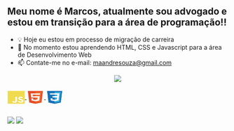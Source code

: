 ## Meu nome é Marcos, atualmente sou advogado e estou em transição para a área de programação!!

- 💡 Hoje eu estou em processo de migração de carreira
- 🌱 No momento estou aprendendo HTML, CSS e Javascript para a área de Desenvolvimento Web
- 📫 Contate-me no e-mail: maandresouza@gmail.com

<div align="center">
  <a href="https://github.com/marcosassilva">
  <img height="180em" src="https://github-readme-stats.vercel.app/api?username=marcosassilva&show_icons=true&theme=dark&include_all_commits=true&count_private=true"/>
</div>
<div style="display: inline_block"><br>
  <img align="center" alt="Javascript" height="30" width="40" src="https://raw.githubusercontent.com/devicons/devicon/master/icons/javascript/javascript-plain.svg">
  <img align="center" alt="HTML" height="30" width="40" src="https://raw.githubusercontent.com/devicons/devicon/master/icons/html5/html5-original.svg">
  <img align="center" alt="CSS" height="30" width="40" src="https://raw.githubusercontent.com/devicons/devicon/master/icons/css3/css3-original.svg">
</div>

##

<div>
  <a href = "mailto:maandresouza@gmail.com"><img src="https://img.shields.io/badge/-Gmail-%23333?style=for-the-badge&logo=gmail&logoColor=white" target="_blank"></a>
  <a href="https://www.linkedin.com/in/marcossilva96/" target="_blank"><img src="https://img.shields.io/badge/-LinkedIn-%230077B5?style=for-the-badge&logo=linkedin&logoColor=white" target="_blank"></a> 
</div>
